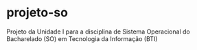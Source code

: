 # projeto-so
Projeto da Unidade I para a disciplina de Sistema Operacional do Bacharelado (SO) em Tecnologia da Informação (BTI)
